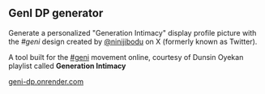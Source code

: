 ## GenI DP generator

Generate a personalized "Generation Intimacy" display profile picture with the _#geni_ design created by [@ninijibodu](https://x.com/ninijibodu) on X (formerly known as Twitter).

A tool built for the [#geni](https://x.com/search?q=%23geni&src=typed_query) movement online, courtesy of Dunsin Oyekan playlist called **Generation Intimacy**

[geni-dp.onrender.com](https://geni-dp.onrender.com)